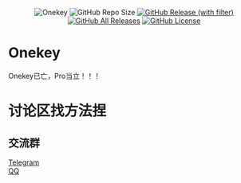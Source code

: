 <div align="center">

![Onekey](https://socialify.git.ci/Onekey-Project/Onekey/image?description=1&font=Inter&forks=1&issues=1&language=1&name=1&owner=1&pulls=1&stargazers=1&theme=Auto)
![GitHub Repo Size](https://img.shields.io/github/repo-size/Onekey-Project/Onekey?style=for-the-badge)
[![GitHub Release (with filter)](https://img.shields.io/github/v/release/Onekey-Project/Onekey?style=for-the-badge)](https://github.com/Onekey-Project/Onekey/releases/latest)
[![GitHub All Releases](https://img.shields.io/github/downloads/Onekey-Project/Onekey/total?style=for-the-badge&color=violet)](https://github.com/Onekey-Project/Onekey/releases)
[![GitHub License](https://img.shields.io/github/license/Onekey-Project/Onekey?style=for-the-badge)](https://github.com/Onekey-Project/Onekey/blob/main/LICENSE)

</div>

# Onekey
Onekey已亡，Pro当立！！！

# 讨论区找方法捏

## 交流群
[Telegram](https://t.me/OnekeyProject)  
[QQ](https://qm.qq.com/cgi-bin/qm/qr?k=LIGCgexM7pKDdAzOYYt48-q3MKEJ86zQ&jump_from=webapi&authKey=phTpxY5oXbshlXPnxvgE1fgEq5jORww2Z77Wytdlfzc+gllkXNOq8SZYXgdVWjLU)